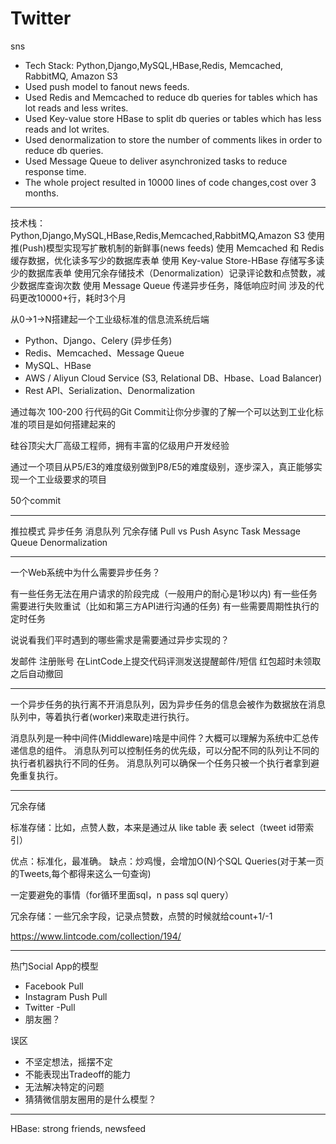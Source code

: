 # Twitter

sns

- Tech Stack: Python,Django,MySQL,HBase,Redis, Memcached, RabbitMQ, Amazon S3
- Used push model to fanout news feeds.
- Used Redis and Memcached to reduce db queries for tables which has lot reads and less writes.
- Used Key-value store HBase to split db queries or tables which has less reads and lot writes.
- Used denormalization to store the number of comments likes in order to reduce db queries.
- Used Message Queue to deliver asynchronized tasks to reduce response time.
- The whole project resulted in 10000 lines of code changes,cost over 3 months.

---

技术栈：Python,Django,MySQL,HBase,Redis,Memcached,RabbitMQ,Amazon S3
使用推(Push)模型实现写扩散机制的新鲜事(news feeds)
使用 Memcached 和 Redis 缓存数据，优化读多写少的数据库表单
使用 Key-value Store-HBase 存储写多读少的数据库表单
使用冗余存储技术（Denormalization）记录评论数和点赞数，减少数据库查询次数
使用 Message Queue 传递异步任务，降低响应时间
涉及的代码更改10000+行，耗时3个月

从0->1->N搭建起一个工业级标准的信息流系统后端

- Python、Django、Celery (异步任务)
- Redis、Memcached、Message Queue
- MySQL、HBase
- AWS / Aliyun Cloud Service (S3, Relational DB、Hbase、Load Balancer)
- Rest APl、Serialization、Denormalization

通过每次 100-200 行代码的Git Commit让你分步骤的了解一个可以达到工业化标准的项目是如何搭建起来的

硅谷顶尖大厂高级工程师，拥有丰富的亿级用户开发经验

通过一个项目从P5/E3的难度级别做到P8/E5的难度级别，逐步深入，真正能够实现一个工业级要求的项目

50个commit

---

推拉模式
异步任务
消息队列
冗余存储
Pull vs Push
Async Task
Message Queue
Denormalization

---

一个Web系统中为什么需要异步任务？

有一些任务无法在用户请求的阶段完成（一般用户的耐心是1秒以内)
有一些任务需要进行失败重试（比如和第三方API进行沟通的任务)
有一些需要周期性执行的定时任务

说说看我们平时遇到的哪些需求是需要通过异步实现的？

发邮件
注册账号
在LintCode上提交代码评测发送提醒邮件/短信
红包超时未领取之后自动撤回

---

一个异步任务的执行离不开消息队列，因为异步任务的信息会被作为数据放在消息队列中，等着执行者(worker)来取走进行执行。

消息队列是一种中间件(Middleware)啥是中间件？大概可以理解为系统中汇总传递信息的组件。
消息队列可以控制任务的优先级，可以分配不同的队列让不同的执行者机器执行不同的任务。
消息队列可以确保一个任务只被一个执行者拿到避免重复执行。

---

冗余存储

标准存储：比如，点赞人数，本来是通过从 like table 表 select（tweet id带索引）

优点：标准化，最准确。
缺点：炒鸡慢，会增加O(N)个SQL Queries(对于某一页的Tweets,每个都得来这么一句查询) 

一定要避免的事情（for循环里面sql，n pass sql query）

冗余存储：一些冗余字段，记录点赞数，点赞的时候就给count+1/-1

https://www.lintcode.com/collection/194/

---

热门Social App的模型

- Facebook Pull
- Instagram Push Pull
- Twitter -Pull
- 朋友圈？

误区

- 不坚定想法，摇摆不定
- 不能表现出Tradeoff的能力
- 无法解决特定的问题
- 猜猜微信朋友圈用的是什么模型？

---

HBase: strong friends, newsfeed